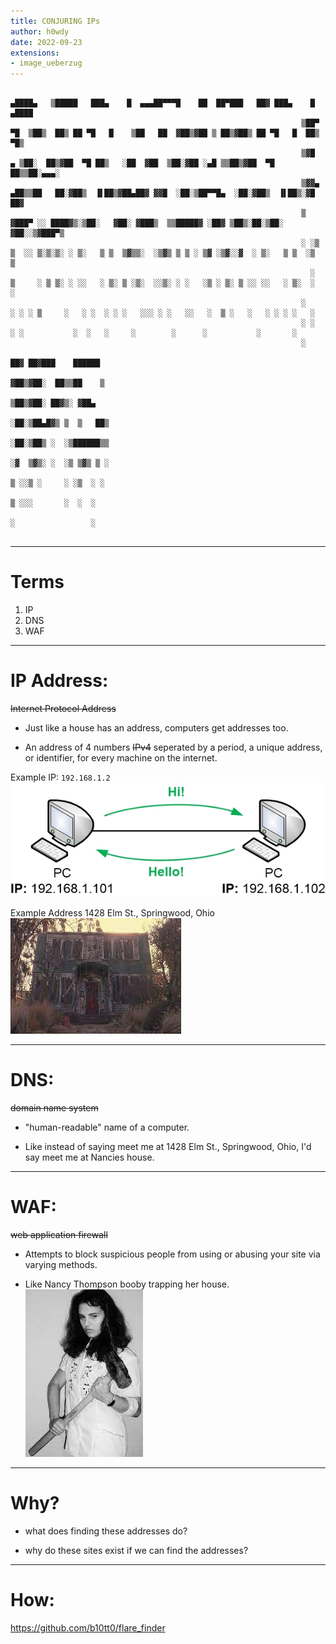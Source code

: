 ```yaml
---
title: CONJURING IPs
author: h0wdy
date: 2022-09-23
extensions: 
- image_ueberzug
---
```

```
                                                                  ▄████▄   ▒█████   ███▄    █  ▄▄▄██▀▀▀█    ██  ██▀███   ██▓ ███▄    █   ▄████ 
                                                                 ▒██▀ ▀█  ▒██▒  ██▒ ██ ▀█   █    ▒██   ██  ▓██▒▓██ ▒ ██▒▓██▒ ██ ▀█   █  ██▒ ▀█▒
                                                                 ▒▓█    ▄ ▒██░  ██▒▓██  ▀█ ██▒   ░██  ▓██  ▒██░▓██ ░▄█ ▒▒██▒▓██  ▀█ ██▒▒██░▄▄▄░
                                                                 ▒▓▓▄ ▄██▒▒██   ██░▓██▒  ▐▌██▒▓██▄██▓ ▓▓█  ░██░▒██▀▀█▄  ░██░▓██▒  ▐▌██▒░▓█  ██▓
                                                                 ▒ ▓███▀ ░░ ████▓▒░▒██░   ▓██░ ▓███▒  ▒▒█████▓ ░██▓ ▒██▒░██░▒██░   ▓██░░▒▓███▀▒
                                                                 ░ ░▒ ▒  ░░ ▒░▒░▒░ ░ ▒░   ▒ ▒  ▒▓▒▒░  ░▒▓▒ ▒ ▒ ░ ▒▓ ░▒▓░░▓  ░ ▒░   ▒ ▒  ░▒   ▒ 
                                                                   ░  ▒     ░ ▒ ▒░ ░ ░░   ░ ▒░ ▒ ░▒░  ░░▒░ ░ ░   ░▒ ░ ▒░ ▒ ░░ ░░   ░ ▒░  ░   ░ 
                                                                 ░        ░ ░ ░ ▒     ░   ░ ░  ░ ░ ░   ░░░ ░ ░   ░░   ░  ▒ ░   ░   ░ ░ ░ ░   ░ 
                                                                 ░ ░          ░ ░           ░  ░   ░     ░        ░      ░           ░       ░ 
                                                                 ░                                                                             
                                                                                                 ██▓ ██▓███    ██████ 
                                                                                                ▓██▒▓██░  ██▒▒██    ▒ 
                                                                                                ▒██▒▓██░ ██▓▒░ ▓██▄   
                                                                                                ░██░▒██▄█▓▒ ▒  ▒   ██▒
                                                                                                ░██░▒██▒ ░  ░▒██████▒▒
                                                                                                ░▓  ▒▓▒░ ░  ░▒ ▒▓▒ ▒ ░
                                                                                                 ▒ ░░▒ ░     ░ ░▒  ░ ░
                                                                                                 ▒ ░░░       ░  ░  ░  
                                                                                                 ░                 ░  
                                                          
```

---
# Terms

1. IP
2. DNS
3. WAF
---
# IP Address:
~~Internet Protocol Address~~

* Just like a house has an address, computers get addresses too.

* An address of 4 numbers ~~IPv4~~ seperated by a period, a unique address, or identifier, for every machine
on the internet.

Example IP: `192.168.1.2`![10](images/two-computers-on-same-ip-network.jpg)

Example Address 1428 Elm St., Springwood, Ohio![30](images/1428_elm_st.jpeg)


---
# DNS:
~~domain name system~~

* "human-readable" name of a computer.

* Like instead of saying meet me at 1428 Elm St., Springwood, Ohio, I'd say meet me at Nancies house.

---
# WAF:
~~web application firewall~~

* Attempts to block suspicious people from using or abusing your site via varying methods.

* Like Nancy Thompson booby trapping her house.![30](images/nancy_is_the_waf.jpeg)

---
# Why?

* what does finding these addresses do?

* why do these sites exist if we can find the addresses?

---
# How:
https://github.com/b10tt0/flare_finder
